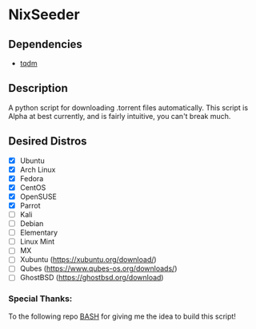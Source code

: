# NixSeeder
## Dependencies
* [tqdm](https://github.com/tqdm/tqdm)

## Description
A python script for downloading .torrent files automatically.
This script is Alpha at best currently, and is fairly intuitive, you can't break much.

## Desired Distros
- [x] Ubuntu
- [x] Arch Linux
- [x] Fedora
- [x] CentOS
- [x] OpenSUSE
- [x] Parrot
- [ ] Kali
- [ ] Debian
- [ ] Elementary
- [ ] Linux Mint
- [ ] MX
- [ ] Xubuntu  (https://xubuntu.org/download/)
- [ ] Qubes    (https://www.qubes-os.org/downloads/)
- [ ] GhostBSD (https://ghostbsd.org/download)

### Special Thanks:
To the following repo [BASH](https://github.com/ppaskowsky/Bash) for giving me the idea to build this script!
